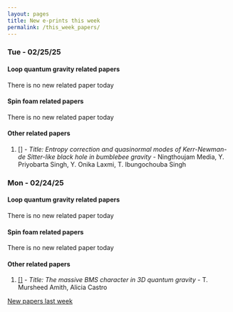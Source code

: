 ```yaml
---
layout: pages
title: New e-prints this week
permalink: /this_week_papers/
---
```




### Tue - 02/25/25

#### Loop quantum gravity related papers

There is no new related paper today 

#### Spin foam related papers

There is no new related paper today 



#### Other related papers

1. [[]](https://arxiv.org/abs/) - *Title:
          Entropy correction and quasinormal modes of Kerr-Newman-de Sitter-like black hole in bumblebee gravity* - Ningthoujam Media, Y. Priyobarta Singh, Y. Onika Laxmi, T. Ibungochouba Singh



### Mon - 02/24/25

#### Loop quantum gravity related papers

There is no new related paper today 

#### Spin foam related papers

There is no new related paper today 



#### Other related papers

1. [[]](https://arxiv.org/abs/) - *Title:
          The massive BMS character in 3D quantum gravity* - T. Mursheed Amith, Alicia Castro






[New papers last week]({{site.url}}/archived/weekly/pre-prints/2025/02/24/archived_weekly_papers.html)